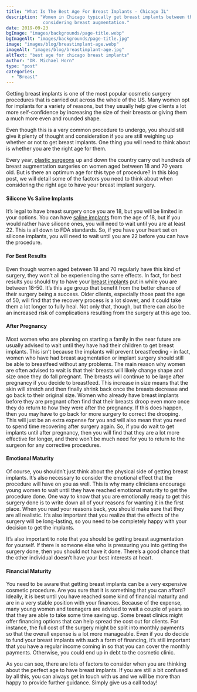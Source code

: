```yaml
---
title: "What Is The Best Age For Breast Implants - Chicago IL"
description: "Women in Chicago typically get breast implants between the ages of 18-70 for various reasons. Emotional maturity is important when
              considering breast augmentation."
date: 2019-09-23
bgImage: "images/backgrounds/page-title.webp"
bgImageAlt: "images/backgrounds/page-title.jpg"
image: "images/blog/breastimplant-age.webp"
imageAlt: "images/blog/breastimplant-age.jpg"
altText: "best age for chicago breast implants"
author: "DR. Michael Horn"
type: "post"
categories: 
  - "Breast"
---
```


Getting breast implants is one of the most popular cosmetic surgery procedures that is carried out across the whole of the US. Many women opt for implants for a variety of reasons, but they usually help give clients a lot more self-confidence by increasing the size of their breasts or giving them a much more even and rounded shape.

Even though this is a very common procedure to undergo, you should still give it plenty of thought and consideration if you are still weighing up whether or not to get breast implants. One thing you will need to think about is whether you are the right age for them. 

Every year, [plastic surgeons](/about) up and down the country carry out hundreds of breast augmentation surgeries on women aged between 18 and 70 years old. But is there an optimum age for this type of procedure? In this blog post, we will detail some of the factors you need to think about when considering the right age to have your breast implant surgery.


> 
#### Silicone Vs Saline Implants

It’s legal to have breast surgery once you are 18, but you will be limited in your options. You can have [saline implants](/breast/saline-silicone-breast-implants/) from the age of 18, but if you would rather have silicone ones, you will need to wait until you are at least 22. This is all down to FDA standards. So, if you have your heart set on silicone implants, you will need to wait until you are 22 before you can have the procedure.


>
#### For Best Results

Even though women aged between 18 and 70 regularly have this kind of surgery, they won’t all be experiencing the same effects. In fact, for best results you should try to have your [breast implants](/breast/breast-implants-augmentation) put in while you are between 18-50. It’s this age group that benefit from the better chance of their surgery being a success. Older clients, especially those past the age of 50, will find that the recovery process is a lot slower, and it could take them a lot longer to fully heal. Not only that, though, but there can also be an increased risk of complications resulting from the surgery at this age too.


>
#### After Pregnancy

Most women who are planning on starting a family in the near future are usually advised to wait until they have had their children to get breast implants. This isn’t because the implants will prevent breastfeeding - in fact, women who have had breast augmentation or implant surgery should still be able to breastfeed without any problems. The main reason why women are often advised to wait is that their breasts will likely change shape and size once they do fall pregnant. The breasts will continue to be large after pregnancy if you decide to breastfeed. This increase in size means that the skin will stretch and then finally shrink back once the breasts decrease and go back to their original size. Women who already have breast implants before they are pregnant often find that their breasts droop even more once they do return to how they were after the pregnancy. If this does happen, then you may have to go back for more surgery to correct the drooping. This will just be an extra expense for you and will also mean that you need to spend time recovering after surgery again. So, if you do wait to get implants until after pregnancy, then you will find that they are a lot more effective for longer, and there won’t be much need for you to return to the surgeon for any corrective procedures. 


>
#### Emotional Maturity

Of course, you shouldn’t just think about the physical side of getting breast implants. It’s also necessary to consider the emotional effect that the procedure will have on you as well. This is why many clinicians encourage young women to wait until they have reached emotional maturity to get the procedure done. One way to know that you are emotionally ready to get this surgery done is to write down all of your reasons for wanting it in the first place. When you read your reasons back, you should make sure that they are all realistic. It’s also important that you realize that the effects of the surgery will be long-lasting, so you need to be completely happy with your decision to get the implants.

It’s also important to note that you should be getting breast augmentation for yourself. If there is someone else who is pressuring you into getting the surgery done, then you should not have it done. There’s a good chance that the other individual doesn’t have your best interests at heart.

 

>
#### Financial Maturity

You need to be aware that getting breast implants can be a very expensive cosmetic procedure. Are you sure that it is something that you can afford? Ideally, it is best until you have reached some kind of financial maturity and are in a very stable position with your finances. Because of the expense, many young women and teenagers are advised to wait a couple of years so that they are able to take some time saving up. Some breast clinics might offer financing options that can help spread the cost out for clients. For instance, the full cost of the surgery might be split into monthly payments so that the overall expense is a lot more manageable. Even if you do decide to fund your breast implants with such a form of financing, it’s still important that you have a regular income coming in so that you can cover the monthly payments. Otherwise, you could end up in debt to the cosmetic clinic.

As you can see, there are lots of factors to consider when you are thinking about the perfect age to have breast implants. If you are still a bit confused by all this, you can always get in touch with us and we will be more than happy to provide further guidance. Simply give us a call today!





<!--hold for link> 
[breast implants](/breast/breast-implants-augmentation)<!-->

